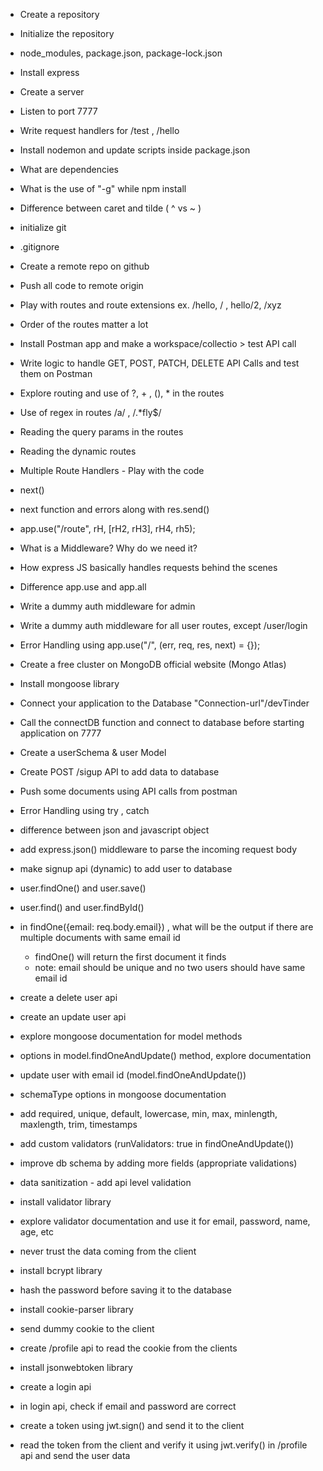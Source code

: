 - Create a repository
- Initialize the repository
- node_modules, package.json, package-lock.json
- Install express
- Create a server
- Listen to port 7777
- Write request handlers for /test , /hello
- Install nodemon and update scripts inside package.json
- What are dependencies
- What is the use of "-g" while npm install
- Difference between caret and tilde ( ^ vs ~ )
- initialize git
- .gitignore
- Create a remote repo on github
- Push all code to remote origin
- Play with routes and route extensions ex. /hello, / , hello/2, /xyz
- Order of the routes matter a lot
- Install Postman app and make a workspace/collectio > test API call
- Write logic to handle GET, POST, PATCH, DELETE API Calls and test them on Postman
- Explore routing and use of ?, + , (), \* in the routes
- Use of regex in routes /a/ , /.\*fly$/
- Reading the query params in the routes
- Reading the dynamic routes
- Multiple Route Handlers - Play with the code
- next()
- next function and errors along with res.send()
- app.use("/route", rH, [rH2, rH3], rH4, rh5);
- What is a Middleware? Why do we need it?
- How express JS basically handles requests behind the scenes
- Difference app.use and app.all
- Write a dummy auth middleware for admin
- Write a dummy auth middleware for all user routes, except /user/login
- Error Handling using app.use("/", (err, req, res, next) = {});
- Create a free cluster on MongoDB official website (Mongo Atlas)
- Install mongoose library
- Connect your application to the Database "Connection-url"/devTinder
- Call the connectDB function and connect to database before starting application on 7777
- Create a userSchema & user Model
- Create POST /sigup API to add data to database
- Push some documents using API calls from postman
- Error Handling using try , catch

- difference between json and javascript object
- add express.json() middleware to parse the incoming request body
- make signup api (dynamic) to add user to database
- user.findOne() and user.save()
- user.find() and user.findById()
- in findOne({email: req.body.email}) , what will be the output if there are multiple documents with same email id
  - findOne() will return the first document it finds
  - note: email should be unique and no two users should have same email id
- create a delete user api
- create an update user api
- explore mongoose documentation for model methods
- options in model.findOneAndUpdate() method, explore documentation
- update user with email id (model.findOneAndUpdate())

- schemaType options in mongoose documentation
- add required, unique, default, lowercase, min, max, minlength, maxlength, trim, timestamps
- add custom validators (runValidators: true in findOneAndUpdate())
- improve db schema by adding more fields (appropriate validations)

- data sanitization - add api level validation
- install validator library
- explore validator documentation and use it for email, password, name, age, etc

- never trust the data coming from the client
- install bcrypt library
- hash the password before saving it to the database

- install cookie-parser library
- send dummy cookie to the client
- create /profile api to read the cookie from the clients
- install jsonwebtoken library
- create a login api
- in login api, check if email and password are correct
- create a token using jwt.sign() and send it to the client
- read the token from the client and verify it using jwt.verify() in /profile api and send the user data
